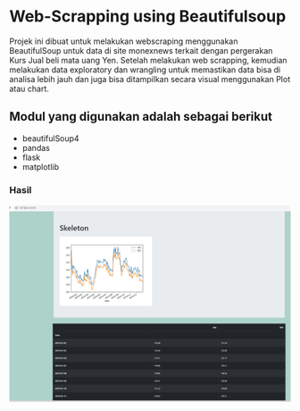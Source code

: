 # Web-Scrapping using Beautifulsoup

Projek ini dibuat untuk melakukan webscraping menggunakan BeautifulSoup untuk data di site monexnews terkait dengan pergerakan Kurs Jual beli mata uang Yen. Setelah melakukan web scrapping, kemudian melakukan  data exploratory dan wrangling untuk memastikan data bisa di analisa lebih jauh dan juga bisa ditampilkan secara visual menggunakan Plot atau chart. 


## Modul yang digunakan adalah sebagai berikut

 - beautifulSoup4
-  pandas
-  flask
-  matplotlib

###  Hasil 
![](screenshot.jpg)



